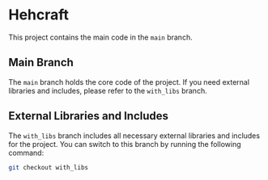 # Hehcraft

This project contains the main code in the `main` branch.

## Main Branch

The `main` branch holds the core code of the project. If you need external libraries and includes, please refer to the `with_libs` branch.

## External Libraries and Includes

The `with_libs` branch includes all necessary external libraries and includes for the project. You can switch to this branch by running the following command:

```bash
git checkout with_libs
